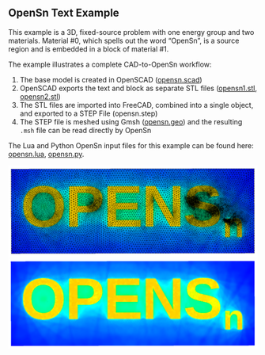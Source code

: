## OpenSn Text Example

This example is a 3D, fixed-source problem with one energy group and two materials. Material #0,
which spells out the word “OpenSn”, is a source region and is embedded in a block of material #1.

The example illustrates a complete CAD-to-OpenSn workflow:

1. The base model is created in OpenSCAD ([opensn.scad](./opensn.scad))
2. OpenSCAD exports the text and block as separate STL files ([opensn1.stl](./opensn1.stl), 
   [opensn2.stl](./openstl2.stl))
3. The STL files are imported into FreeCAD, combined into a single object, and exported to a
   STEP File (opensn.step)
4. The STEP file is meshed using Gmsh ([opensn.geo](./opensn.geo)) and the resulting `.msh` file
   can be read directly by OpenSn
    
The Lua and Python OpenSn input files for this example can be found here: [opensn.lua](./opensn.lua),
[opensn.py](./opensn.py).

![OpenSn text with grid](./opensn_grid.png)
![OpenSn text without grid](./opensn_nogrid.png)